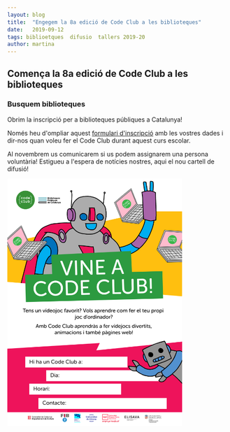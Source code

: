 ```yaml
---
layout: blog
title:  "Engegem la 8a edició de Code Club a les biblioteques"
date:   2019-09-12 
tags: biblioetques  difusio  tallers 2019-20
author: martina
---
```


## Comença la 8a edició de Code Club a les biblioteques


### Busquem biblioteques 

Obrim la inscripció per a biblioteques públiques a Catalunya! 

Només heu d'ompliar aquest <a href="http://gestio.codeclubcat.org/inscripcioBiblioteca">formulari d'inscripció</a> amb les vostres dades i dir-nos quan voleu fer el Code Club durant aquest curs escolar. 

Al novembrem us comunicarem si us podem assignarem una persona voluntària! Estigueu a l'espera de notícies nostres, aqui el nou cartell de difusió!

<img src="/biblioteques/CodeClub-Cartell-2019-20.png" width="400px" alt="cartell de difusio" title="cartell de difusio">

